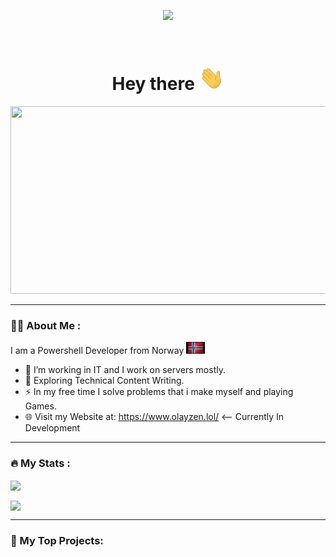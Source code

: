 <p align="center"><img src="/gif/startinggif.gif width="100"/></p>

<p align="center">
</p>
<p align="center">
</p>
<p align="center"><img src="https://komarev.com/ghpvc/?username=olayzen&style=for-the-badge&color=blue" alt=""></p>
<h1 align="center">Hey there <img src="/gif/WavingHand.gif" width="40"></h1>
<p align="center"><img src="coding.gif" width="600" height="300"  /></p>

---
### 👨‍💻 About Me :
I am a Powershell Developer from  Norway <img src="flag.gif" width="30">
- 🔭 I’m working in IT and I work on servers mostly.
- 🌱 Exploring Technical Content Writing.
- ⚡ In my free time I solve problems that i make myself and playing Games.
- 🌐 Visit my Website at: https://www.olayzen.lol/ <-- Currently In Development
---
### 🔥 My Stats :
<p align="left"><a href="https://github.com/anuraghazra/github-readme-stats">
  <img align="center" src="https://github-readme-stats.vercel.app/api?username=OlaYZen&show_icons=true&theme=tokyonight" />
</a></p>
<p align="left"><a href="https://github.com/anuraghazra/github-readme-stats">
    <img align="center" src="https://github-readme-stats.vercel.app/api/top-langs/?username=OlaYZen&layout=compact&theme=tokyonight" />
</a></p>

---
### 🚧 My Top Projects: